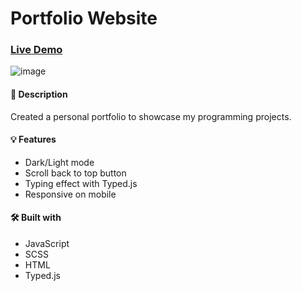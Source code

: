 # Portfolio Website

### [Live Demo](https://simar375.github.io/My_portfolio/)
![image](https://github.com/simar375/My_portfolio/blob/main/images/port.jpg)


#### 📝 Description
Created a personal portfolio to showcase my programming projects.

#### 💡 Features
* Dark/Light mode
* Scroll back to top button
* Typing effect with Typed.js
* Responsive on mobile


#### 🛠️ Built with 
 * JavaScript 
 * SCSS
 * HTML
 * Typed.js
